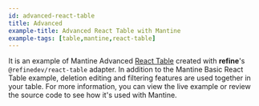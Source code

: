 ```yaml
---
id: advanced-react-table
title: Advanced
example-title: Advanced React Table with Mantine
example-tags: [table,mantine,react-table]
---
```


It is an example of Mantine Advanced [React Table](https://react-table.tanstack.com/) created with **refine**'s `@refinedev/react-table` adapter. In addition to the Mantine Basic React Table example, deletion editing and filtering features are used together in your table. For more information, you can view the live example or review the source code to see how it's used with Mantine.

<CodeSandboxExample path="table-mantine-advanced" />
